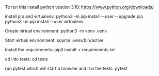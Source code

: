 To run this
install python vestion 3.10:
https://www.python.org/downloads/

install pip and virtualenv:
python3 -m pip install --user --upgrade pip
python3 -m pip install --user virtualenv

Create virtual environment:
python3 -m venv .venv

Start virtual environment:
source .venv/bin/active

Install the requirements:
pip3 install -r requirements.txt

cd into tests:
cd tests

run pytest which will start a browser and run the tests:
pytest
